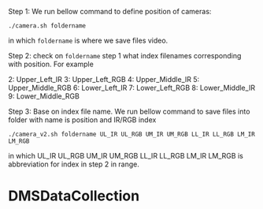 Step 1: We run bellow command to define position of cameras:

```
./camera.sh foldername
```

in which `foldername` is where we save files video.

Step 2: check on `foldername` step 1 what index filenames corresponding with position. For example

2: Upper_Left_IR
3: Upper_Left_RGB
4: Upper_Middle_IR
5: Upper_Middle_RGB
6: Lower_Left_IR
7: Lower_Left_RGB
8: Lower_Middle_IR
9: Lower_Middle_RGB

Step 3: Base on index file name. We run bellow command to save files into folder with name is position and IR/RGB index

```
./camera_v2.sh foldername UL_IR UL_RGB UM_IR UM_RGB LL_IR LL_RGB LM_IR LM_RGB 
```

in which UL_IR UL_RGB UM_IR UM_RGB LL_IR LL_RGB LM_IR LM_RGB is abbreviation for index in step 2 in range.
# DMSDataCollection

